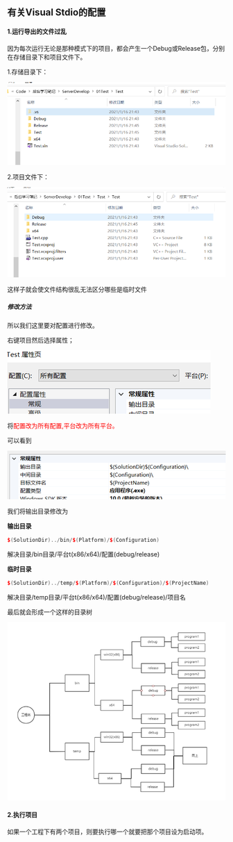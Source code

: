 ## 有关Visual Stdio的配置

#### 1.运行导出的文件过乱

因为每次运行无论是那种模式下的项目，都会产生一个Debug或Release包，分别在存储目录下和项目文件下。

1.存储目录下：

![image-20210116214550286](./picture/1存储目录.png)

2.项目文件下：

![image-20210116214640485](./picture/1项目文件.png)

这样子就会使文件结构很乱无法区分哪些是临时文件

##### 修改方法

所以我们这里要对配置进行修改。

右键项目然后选择属性；

![image-20210116215428931](./picture/1配置和平台.png)

将<font color=red>配置改为所有配置,平台改为所有平台。</font>

可以看到

![image-20210116214838853](picture\1常规.png)

我们将输出目录修改为

**输出目录**

~~~cpp
$(SolutionDir)../bin/$(Platform)/$(Configuration)
~~~

解决目录/bin目录/平台t(x86/x64)/配置(debug/release)

**临时目录**

~~~c++
$(SolutionDir)../temp/$(Platform)/$(Configuration)/$(ProjectName)
~~~

解决目录/temp目录/平台t(x86/x64)/配置(debug/release)/项目名

最后就会形成一个这样的目录树

![image-20210116222057675](./picture/1目录树.png)

#### **2.执行项目**

如果一个工程下有两个项目，则要执行哪一个就要把那个项目设为启动项。